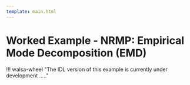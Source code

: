 ```yaml
---
template: main.html
---
```


# Worked Example - NRMP: Empirical Mode Decomposition (EMD)

!!! walsa-wheel "The IDL version of this example is currently under development ....."

